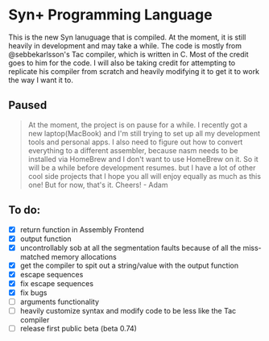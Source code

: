 # Syn+ Programming Language
This is the new Syn lanuguage that is compiled. At the moment, it is still heavily in development and may take a while. The code is mostly from @sebbekarlsson's Tac compiler, which is written in C. Most of the credit goes to him for the code. I will also be taking credit for attempting to replicate his compiler from scratch and heavily modifying it to get it to work the way I want it to.
## Paused
> At the moment, the project is on pause for a while. I recently got a new laptop(MacBook) and I'm still trying to set up all my development tools and personal apps. I also need to figure out how to convert everything to a different assembler, because nasm needs to be installed via HomeBrew and I don't want to use HomeBrew on it. So it will be a while before development resumes. but I have a lot of other cool side projects that I hope you all will enjoy equally as much as this one! But for now, that's it.
> Cheers! - Adam
## To do:
- [x] return function in Assembly Frontend
- [x] output function
- [x] uncontrollably sob at all the segmentation faults because of all the miss-matched memory allocations
- [x] get the compiler to spit out a string/value with the output function
- [x] escape sequences
- [x] fix escape sequences
- [x] fix bugs
- [ ] arguments functionality
- [ ] heavily customize syntax and modify code to be less like the Tac compiler
- [ ] release first public beta (beta 0.74)
